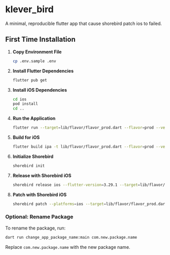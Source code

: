 # klever_bird
A minimal, reproducible flutter app that cause shorebird patch ios to failed.

## First Time Installation

1. **Copy Environment File**
    ```sh
    cp .env.sample .env
    ```

2. **Install Flutter Dependencies**
    ```sh
    flutter pub get
    ```

3. **Install iOS Dependencies**
    ```sh
    cd ios
    pod install
    cd ..
    ```

4. **Run the Application**
    ```sh
    flutter run --target=lib/flavor/flavor_prod.dart --flavor=prod --verbose -- --dart-define-from-file=.env
    ```

5. **Build for iOS**
    ```sh
    flutter build ipa -t lib/flavor/flavor_prod.dart --flavor=prod --verbose -- --dart-define-from-file=.env
    ```

6. **Initialize Shorebird**
    ```sh
    shorebird init
    ```

7. **Release with Shorebird iOS**
    ```sh
    shorebird release ios --flutter-version=3.29.1 --target=lib/flavor/flavor_prod.dart --flavor=prod --verbose -- --dart-define-from-file=.env
    ```

8. **Patch with Shorebird iOS**
    ```sh
    shorebird patch --platforms=ios --target=lib/flavor/flavor_prod.dart --flavor=prod --verbose -- --dart-define-from-file=.env
    ```

### Optional: Rename Package

To rename the package, run:
```sh
dart run change_app_package_name:main com.new.package.name
```
Replace `com.new.package.name` with the new package name.